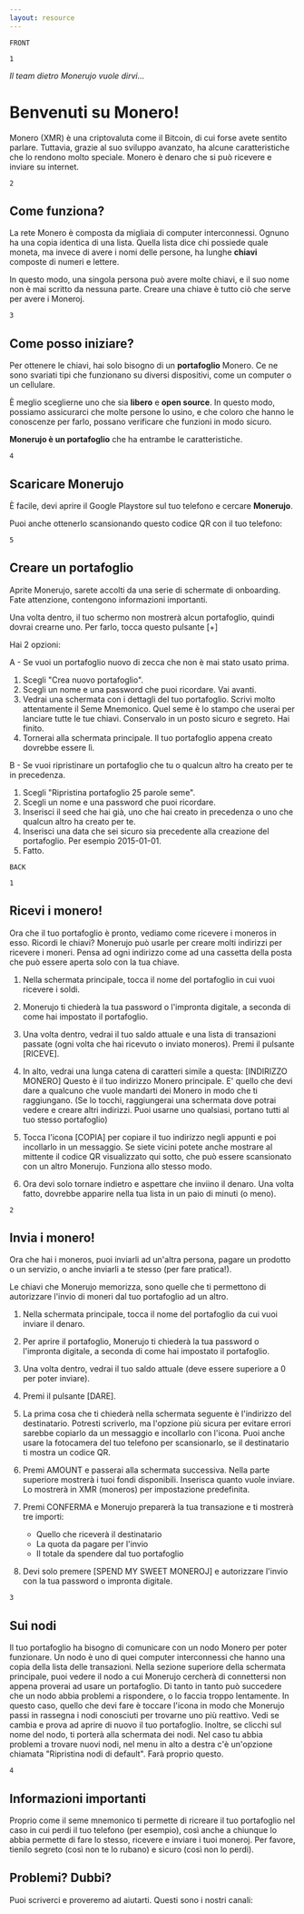 ```yaml
---
layout: resource
---
```


`FRONT`

`1`

*Il team dietro Monerujo vuole dirvi…*

# Benvenuti su Monero!

Monero (XMR) è una criptovaluta come il Bitcoin, di cui forse avete sentito parlare.
Tuttavia, grazie al suo sviluppo avanzato, ha alcune caratteristiche che lo rendono molto speciale. Monero è denaro che si può ricevere e inviare su internet.

`2`

## Come funziona?

La rete Monero è composta da migliaia di computer interconnessi. Ognuno ha una copia identica di una lista. Quella lista dice chi possiede quale moneta, ma invece di avere i nomi delle persone, ha lunghe **chiavi** composte di numeri e lettere.

In questo modo, una singola persona può avere molte chiavi, e il suo nome non è mai scritto da nessuna parte.
Creare una chiave è tutto ciò che serve per avere i Moneroj.

`3`

## Come posso iniziare?

Per ottenere le chiavi, hai solo bisogno di un **portafoglio** Monero. Ce ne sono svariati tipi che funzionano su diversi dispositivi, come un computer o un cellulare.

È meglio sceglierne uno che sia **libero** e **open source**. In questo modo, possiamo assicurarci che molte persone lo usino, e che coloro che hanno le conoscenze per farlo, possano verificare che funzioni in modo sicuro.

**Monerujo è un portafoglio** che ha entrambe le caratteristiche.

`4`

## Scaricare Monerujo

È facile, devi aprire il Google Playstore sul tuo telefono e cercare **Monerujo**.

Puoi anche ottenerlo scansionando questo codice QR con il tuo telefono:

`5`

## Creare un portafoglio

Aprite Monerujo, sarete accolti da una serie di schermate di onboarding. Fate attenzione, contengono informazioni importanti.

Una volta dentro, il tuo schermo non mostrerà alcun portafoglio, quindi dovrai crearne uno.
Per farlo, tocca questo pulsante [+]

Hai 2 opzioni:

A - Se vuoi un portafoglio nuovo di zecca che non è mai stato usato prima.

1. Scegli "Crea nuovo portafoglio".
2. Scegli un nome e una password che puoi ricordare. Vai avanti.
3. Vedrai una schermata con i dettagli del tuo portafoglio. Scrivi molto attentamente il Seme Mnemonico. Quel seme è lo stampo che userai per lanciare tutte le tue chiavi. Conservalo in un posto sicuro e segreto. Hai finito.
4. Tornerai alla schermata principale. Il tuo portafoglio appena creato dovrebbe essere lì.

B - Se vuoi ripristinare un portafoglio che tu o qualcun altro ha creato per te in precedenza.

1. Scegli "Ripristina portafoglio 25 parole seme".
2. Scegli un nome e una password che puoi ricordare.
3. Inserisci il seed che hai già, uno che hai creato in precedenza o uno che qualcun altro ha creato per te.
4. Inserisci una data che sei sicuro sia precedente alla creazione del portafoglio. Per esempio 2015-01-01.
5. Fatto.

`BACK`

`1`

## Ricevi i monero!

Ora che il tuo portafoglio è pronto, vediamo come ricevere i moneros in esso.
Ricordi le chiavi? Monerujo può usarle per creare molti indirizzi per ricevere i moneri. Pensa ad ogni indirizzo come ad una cassetta della posta che può essere aperta solo con la tua chiave.

1. Nella schermata principale, tocca il nome del portafoglio in cui vuoi ricevere i soldi.
2. Monerujo ti chiederà la tua password o l'impronta digitale, a seconda di come hai impostato il portafoglio.
3. Una volta dentro, vedrai il tuo saldo attuale e una lista di transazioni passate (ogni volta che hai ricevuto o inviato moneros). Premi il pulsante [RICEVE].
4. In alto, vedrai una lunga catena di caratteri simile a questa: [INDIRIZZO MONERO] Questo è il tuo indirizzo Monero principale. E' quello che devi dare a qualcuno che vuole mandarti dei Monero in modo che ti raggiungano. (Se lo tocchi, raggiungerai una schermata dove potrai vedere e creare altri indirizzi. Puoi usarne uno qualsiasi, portano tutti al tuo stesso portafoglio)

5. Tocca l'icona [COPIA] per copiare il tuo indirizzo negli appunti e poi incollarlo in un messaggio. Se siete vicini potete anche mostrare al mittente il codice QR visualizzato qui sotto, che può essere scansionato con un altro Monerujo. Funziona allo stesso modo.
6. Ora devi solo tornare indietro e aspettare che inviino il denaro. Una volta fatto, dovrebbe apparire nella tua lista in un paio di minuti (o meno).

`2`

## Invia i monero!

Ora che hai i moneros, puoi inviarli ad un'altra persona, pagare un prodotto o un servizio, o anche inviarli a te stesso (per fare pratica!).

Le chiavi che Monerujo memorizza, sono quelle che ti permettono di autorizzare l'invio di moneri dal tuo portafoglio ad un altro.

1. Nella schermata principale, tocca il nome del portafoglio da cui vuoi inviare il denaro.
2. Per aprire il portafoglio, Monerujo ti chiederà la tua password o l'impronta digitale, a seconda di come hai impostato il portafoglio.
3. Una volta dentro, vedrai il tuo saldo attuale (deve essere superiore a 0 per poter inviare).
4. Premi il pulsante [DARE].


5. La prima cosa che ti chiederà nella schermata seguente è l'indirizzo del destinatario. Potresti scriverlo, ma l'opzione più sicura per evitare errori sarebbe copiarlo da un messaggio e incollarlo con l'icona.
Puoi anche usare la fotocamera del tuo telefono per scansionarlo, se il destinatario ti mostra un codice QR.
6. Premi AMOUNT e passerai alla schermata successiva. Nella parte superiore mostrerà i tuoi fondi disponibili. Inserisca quanto vuole inviare. Lo mostrerà in XMR (moneros) per impostazione predefinita.
7. Premi CONFERMA e Monerujo preparerà la tua transazione e ti mostrerà tre importi:
	- Quello che riceverà il destinatario
	- La quota da pagare per l'invio
	- Il totale da spendere dal tuo portafoglio
8. Devi solo premere [SPEND MY SWEET MONEROJ] e autorizzare l'invio con la tua password o impronta digitale.

`3`

## Sui nodi

Il tuo portafoglio ha bisogno di comunicare con un nodo Monero per poter funzionare. Un nodo è uno di quei computer interconnessi che hanno una copia della lista delle transazioni.
Nella sezione superiore della schermata principale, puoi vedere il nodo a cui Monerujo cercherà di connettersi non appena proverai ad usare un portafoglio.
Di tanto in tanto può succedere che un nodo abbia problemi a rispondere, o lo faccia troppo lentamente. In questo caso, quello che devi fare è toccare l'icona in modo che Monerujo passi in rassegna i nodi conosciuti per trovarne uno più reattivo. Vedi se cambia e prova ad aprire di nuovo il tuo portafoglio.
Inoltre, se clicchi sul nome del nodo, ti porterà alla schermata dei nodi. Nel caso tu abbia problemi a trovare nuovi nodi, nel menu in alto a destra c'è un'opzione chiamata "Ripristina nodi di default". Farà proprio questo.

`4`

## Informazioni importanti

Proprio come il seme mnemonico ti permette di ricreare il tuo portafoglio nel caso in cui perdi il tuo telefono (per esempio), così anche a chiunque lo abbia permette di fare lo stesso, ricevere e inviare i tuoi moneroj. Per favore, tienilo segreto (così non te lo rubano) e sicuro (così non lo perdi).

## Problemi? Dubbi?

Puoi scriverci e proveremo ad aiutarti.
Questi sono i nostri canali:

